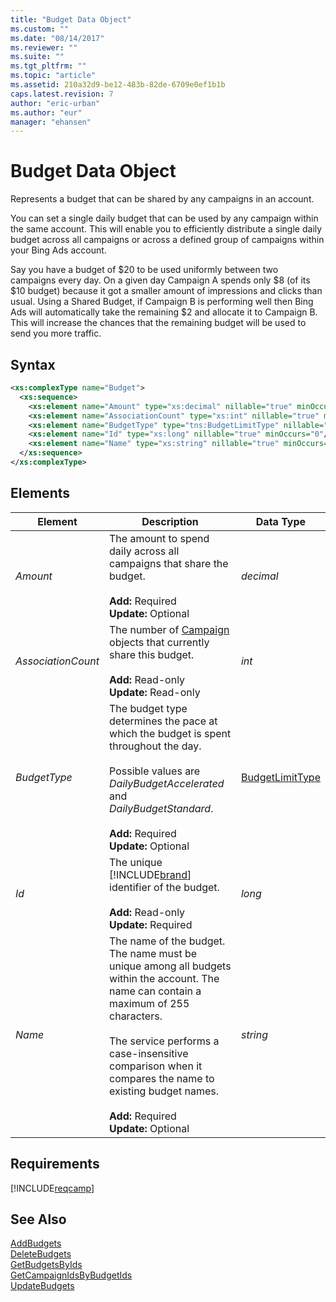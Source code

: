 ```yaml
---
title: "Budget Data Object"
ms.custom: ""
ms.date: "08/14/2017"
ms.reviewer: ""
ms.suite: ""
ms.tgt_pltfrm: ""
ms.topic: "article"
ms.assetid: 210a32d9-be12-483b-82de-6709e0ef1b1b
caps.latest.revision: 7
author: "eric-urban"
ms.author: "eur"
manager: "ehansen"
---
```

# Budget Data Object
Represents a budget that can be shared by any campaigns in an account.

You can set a single daily budget that can be used by any campaign within the same account. This will enable you to efficiently distribute a single daily budget across all campaigns or across a defined group of campaigns within your Bing Ads account. 

Say you have a budget of $20 to be used uniformly between two campaigns every day. On a given day Campaign A spends only $8 (of its $10 budget) because it got a smaller amount of impressions and clicks than usual. Using a Shared Budget, if Campaign B is performing well then Bing Ads will automatically take the remaining $2 and allocate it to Campaign B. This will increase the chances that the remaining budget will be used to send you more traffic. 

## Syntax

```xml
<xs:complexType name="Budget">
  <xs:sequence>
    <xs:element name="Amount" type="xs:decimal" nillable="true" minOccurs="0"/>
    <xs:element name="AssociationCount" type="xs:int" nillable="true" minOccurs="0"/>
    <xs:element name="BudgetType" type="tns:BudgetLimitType" nillable="true" minOccurs="0"/>
    <xs:element name="Id" type="xs:long" nillable="true" minOccurs="0"/>
    <xs:element name="Name" type="xs:string" nillable="true" minOccurs="0"/>
  </xs:sequence>
</xs:complexType>
```

## <a name="Elements"></a>Elements 

|Element|Description|Data Type|
|-----------|---------------|-------------|
|*Amount*|The amount to spend daily across all campaigns that share the budget.<br/><br/>**Add:** Required<br/>**Update:** Optional|*decimal*|
|*AssociationCount*|The number of [Campaign](../campaign-api/campaign-data-object.md) objects that currently share this budget.<br/><br/>**Add:** Read-only<br/>**Update:** Read-only|*int*|
|*BudgetType*|The budget type determines the pace at which the budget is spent throughout the day.<br /><br />Possible values are *DailyBudgetAccelerated* and *DailyBudgetStandard*.<br/><br/>**Add:** Required<br/>**Update:** Optional|[BudgetLimitType](../campaign-api/budgetlimittype-value-set.md)|
|*Id*|The unique [!INCLUDE[brand](../campaign-api/includes/brand.md)] identifier of the budget.<br/><br/>**Add:** Read-only<br/>**Update:** Required|*long*|
|*Name*|The name of the budget. The name must be unique among all budgets within the account. The name can contain a maximum of 255 characters.<br /><br />The service performs a case-insensitive comparison when it compares the name to existing budget names.<br/><br/>**Add:** Required<br/>**Update:** Optional|*string*|

## Requirements
[!INCLUDE[reqcamp](../campaign-api/includes/reqcamp.md)]
## See Also
[AddBudgets](../campaign-api/addbudgets-service-operation.md)  
[DeleteBudgets](../campaign-api/deletebudgets-service-operation.md)  
[GetBudgetsByIds](../campaign-api/getbudgetsbyids-service-operation.md)  
[GetCampaignIdsByBudgetIds](../campaign-api/getcampaignidsbybudgetids-service-operation.md)  
[UpdateBudgets](../campaign-api/updatebudgets-service-operation.md)  

